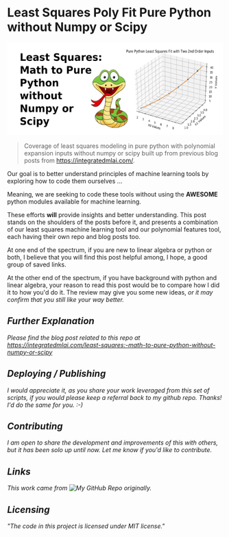 
# Least Squares Poly Fit Pure Python without Numpy or Scipy

![Least Squares Poly Fit Pure Python without Numpy or Scipy Logo](https://github.com/ThomIves/LeastSquaresPolyFitPurePy/blob/master/Least_Squares_Poly_Logo.png)
> Coverage of least squares modeling in pure python with polynomial expansion inputs without numpy or scipy built up from previous blog posts from https://integratedmlai.com/.

Our goal is to better understand principles of machine learning tools by exploring how to code them ourselves ...

Meaning, we are seeking to code these tools without using the **AWESOME** python modules available for machine learning. 

These efforts **will** provide insights and better understanding. This post stands on the shoulders of the posts before it, and presents a combination of our least squares machine learning tool and our polynomial features tool, each having their own repo and blog posts too.

At one end of the spectrum, if you are new to linear algebra or python or both, I believe that you will find this post helpful among, I hope, a good group of saved links.

At the other end of the spectrum, if you have background with python and linear algebra, your reason to read this post would be to compare how I did it to how you'd do it. The review may give you some new ideas, <em>or it may confirm that you still like your way better.

## Further Explanation

Please find the blog post related to this repo at https://integratedmlai.com/least-squares:-math-to-pure-python-without-numpy-or-scipy


## Deploying / Publishing

I would appreciate it, as you share your work leveraged from this set of scripts, if you would please keep a referral back to my github repo. Thanks! I'd do the same for you. :-)

## Contributing

I am open to share the development and improvements of this with others, but it has been solo up until now. Let me know if you'd like to contribute.

## Links

This work came from ![My GitHub Repo](https://integratedmlai.com/least-squares:-math-to-pure-python-without-numpy-or-scipy) originally.

## Licensing

"The code in this project is licensed under MIT license."
